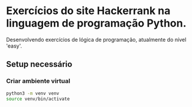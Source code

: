 # Exercícios do site Hackerrank na linguagem de programação Python.
Desenvolvendo exercícios de lógica de programação, atualmente do nível 'easy'.


## Setup necessário

### Criar ambiente virtual
```bash
python3 -m venv venv
source venv/bin/activate
